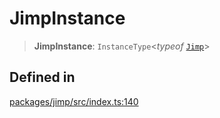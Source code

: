 # JimpInstance

> **JimpInstance**: `InstanceType`\<*typeof*
> [`Jimp`](../../classes/jimp/index.md)\>

## Defined in

[packages/jimp/src/index.ts:140](https://github.com/jimp-dev/jimp/blob/b6b0e418a5f1259211a133b20cddb4f4e5c25679/packages/jimp/src/index.ts#L140)
